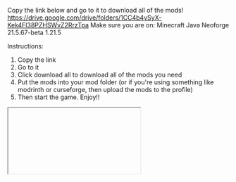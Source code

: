 Copy the link below and go to it to download all of the mods!
https://drive.google.com/drive/folders/1CC4b4vSyX-Kek4Fl38PZHSWvZ2RrzTpa
Make sure you are on:
Minecraft Java Neoforge 21.5.67-beta 1.21.5

Instructions:
1. Copy the link
2. Go to it
3. Click download all to download all of the mods you need
4. Put the mods into your mod folder (or if you're using something like modrinth or curseforge, then upload the mods to the profile)
5. Then start the game. Enjoy!!
<!DOCTYPE html>
<html>
<iframe> src="https://coffee-giralda-8.tiiny.site" width="500" height="500" allowfullscreen></iframe>
